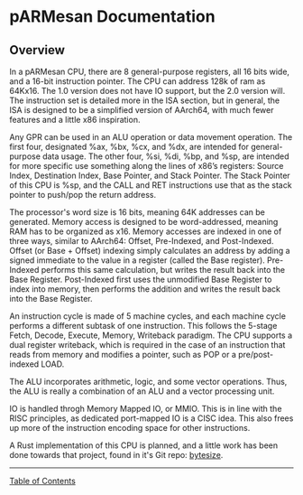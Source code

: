# pARMesan Documentation

## Overview
In a pARMesan CPU, there are 8 general-purpose registers, all 16 bits wide, and a 16-bit instruction pointer. The CPU can address 128k of ram as 64Kx16. The 1.0 version does not have IO support, but the 2.0 version will. The instruction set is detailed more in the ISA section, but in general, the ISA is designed to be a simplified version of AArch64, with much fewer features and a little x86 inspiration. 

Any GPR can be used in an ALU operation or data movement operation. The first four, designated %ax, %bx, %cx, and %dx, are intended for general-purpose data usage. The other four, %si, %di, %bp, and %sp, are intended for more specific use something along the lines of x86’s registers: Source Index, Destination Index, Base Pointer, and Stack Pointer. The Stack Pointer of this CPU is %sp, and the CALL and RET instructions use that as the stack pointer to push/pop the return address.

The processor's word size is 16 bits, meaning 64K addresses can be generated. Memory access is designed to be word-addressed, meaning RAM has to be organized as x16. Memory accesses are indexed in one of three ways, similar to AArch64: Offset, Pre-Indexed, and Post-Indexed. Offset (or Base + Offset) indexing simply calculates an address by adding a signed immediate to the value in a register (called the Base register). Pre-Indexed performs this same calculation, but writes the result back into the Base Register. Post-Indexed first uses the unmodified Base Register to index into memory, then performs the addition and writes the result back into the Base Register.

An instruction cycle is made of 5 machine cycles, and each machine cycle performs a different subtask of one instruction. This follows the 5-stage Fetch, Decode, Execute, Memory, Writeback paradigm. The CPU supports a dual register writeback, which is required in the case of an instruction that reads from memory and modifies a pointer, such as POP or a pre/post-indexed LOAD.

The ALU incorporates arithmetic, logic, and some vector operations. Thus, the ALU is really a combination of an ALU and a vector processing unit.

IO is handled throgh Memory Mapped IO, or MMIO. This is in line with the RISC principles, as dedicated port-mapped IO is a CISC idea. This also frees up more of the instruction encoding space for other instructions.

A Rust implementation of this CPU is planned, and a little work has been done towards that project, found in it's Git repo: [bytesize](https://github.com/Pritjam/bytesize).

---

[Table of Contents](index.md)
